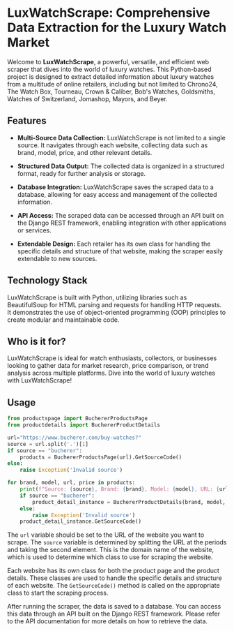 # LuxWatchScrape: Comprehensive Data Extraction for the Luxury Watch Market

Welcome to **LuxWatchScrape**, a powerful, versatile, and efficient web scraper that dives into the world of luxury watches. This Python-based project is designed to extract detailed information about luxury watches from a multitude of online retailers, including but not limited to Chrono24, The Watch Box, Tourneau, Crown & Caliber, Bob's Watches, Goldsmiths, Watches of Switzerland, Jomashop, Mayors, and Beyer.

## Features

- **Multi-Source Data Collection:** LuxWatchScrape is not limited to a single source. It navigates through each website, collecting data such as brand, model, price, and other relevant details.

- **Structured Data Output:** The collected data is organized in a structured format, ready for further analysis or storage.

- **Database Integration:** LuxWatchScrape saves the scraped data to a database, allowing for easy access and management of the collected information.

- **API Access:** The scraped data can be accessed through an API built on the Django REST framework, enabling integration with other applications or services.

- **Extendable Design:** Each retailer has its own class for handling the specific details and structure of that website, making the scraper easily extendable to new sources.

## Technology Stack

LuxWatchScrape is built with Python, utilizing libraries such as BeautifulSoup for HTML parsing and requests for handling HTTP requests. It demonstrates the use of object-oriented programming (OOP) principles to create modular and maintainable code.

## Who is it for?

LuxWatchScrape is ideal for watch enthusiasts, collectors, or businesses looking to gather data for market research, price comparison, or trend analysis across multiple platforms. Dive into the world of luxury watches with LuxWatchScrape!

## Usage

```python
from productspage import BuchererProductsPage
from productdetails import BuchererProductDetails

url="https://www.bucherer.com/buy-watches?"
source = url.split('.')[1]
if source == "bucherer":
    products = BuchererProductsPage(url).GetSourceCode()
else:
    raise Exception('Invalid source')

for brand, model, url, price in products:
    print(f"Source: {source}, Brand: {brand}, Model: {model}, URL: {url}, Price: {price}\n")
    if source == "bucherer":
        product_detail_instance = BuchererProductDetails(brand, model, url, price)
    else:
        raise Exception('Invalid source')
    product_detail_instance.GetSourceCode()
```

The `url` variable should be set to the URL of the website you want to scrape. The `source` variable is determined by splitting the URL at the periods and taking the second element. This is the domain name of the website, which is used to determine which class to use for scraping the website.

Each website has its own class for both the product page and the product details. These classes are used to handle the specific details and structure of each website. The `GetSourceCode()` method is called on the appropriate class to start the scraping process.

After running the scraper, the data is saved to a database. You can access this data through an API built on the Django REST framework. Please refer to the API documentation for more details on how to retrieve the data.

